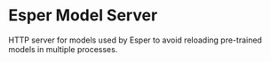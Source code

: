 # Esper Model Server

HTTP server for models used by Esper to avoid reloading pre-trained models
in multiple processes.
